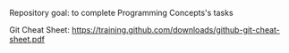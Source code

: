 Repository goal: to complete Programming Concepts's tasks

Git Cheat Sheet: https://training.github.com/downloads/github-git-cheat-sheet.pdf
